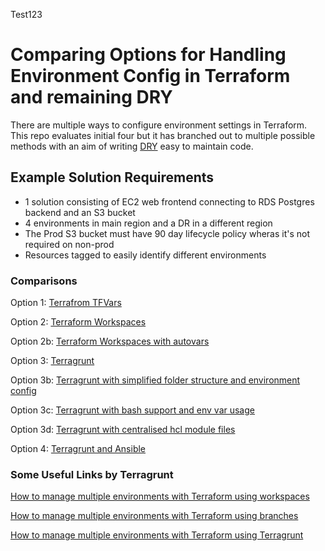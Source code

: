 
Test123

# Comparing Options for Handling Environment Config in Terraform and remaining DRY

There are multiple ways to configure environment settings in Terraform.  This repo evaluates initial four but it has branched out to multiple possible methods with an aim of writing [DRY](https://en.wikipedia.org/wiki/Don%27t_repeat_yourself) easy to maintain code.


## Example Solution Requirements

- 1 solution consisting of EC2 web frontend connecting to RDS Postgres backend and an S3 bucket
- 4 environments in main region and a DR in a different region
- The Prod S3 bucket must have 90 day lifecycle policy wheras it's not required on non-prod
- Resources tagged to easily identify different environments


### Comparisons

Option 1: [Terrafrom TFVars](option1-terraform-tfvars/)

Option 2: [Terraform Workspaces](option2-terraform-workspaces/)

Option 2b: [Terraform Workspaces with autovars](option2b-terraform-workspaces-with-autovars)

Option 3: [Terragrunt](option3-terragrunt/)

Option 3b: [Terragrunt with simplified folder structure and environment config](option3b-terragrunt/)

Option 3c: [Terragrunt with bash support and env var usage](option3c-terragrunt-with-bash-support/)

Option 3d: [Terragrunt with centralised hcl module files](option3d-terragrunt/)

Option 4: [Terragrunt and Ansible](option4-terragrunt-and-ansible/)




### Some Useful Links by Terragrunt

[How to manage multiple environments with Terraform using workspaces](https://blog.gruntwork.io/how-to-manage-multiple-environments-with-terraform-using-workspaces-98680d89a03e)

[How to manage multiple environments with Terraform using branches](https://blog.gruntwork.io/how-to-manage-multiple-environments-with-terraform-using-branches-875d1a2ee647)

[How to manage multiple environments with Terraform using Terragrunt](https://blog.gruntwork.io/how-to-manage-multiple-environments-with-terraform-using-terragrunt-2c3e32fc60a8)
